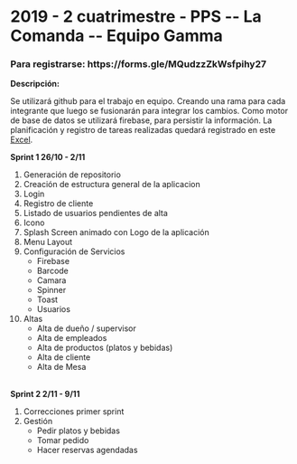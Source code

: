 <h1>
2019 - 2 cuatrimestre - PPS -- La Comanda -- Equipo Gamma
</h1>

<h3>
Para registrarse: https://forms.gle/MQudzzZkWsfpihy27
</h3>

<b>Descripción:</b>

<p>
Se utilizará github para el trabajo en equipo. Creando una rama para cada integrante que luego se fusionarán para integrar los cambios.
Como motor de base de datos se utilizará firebase, para persistir la información.
La planificación y registro de tareas realizadas quedará registrado en este <a href="https://docs.google.com/spreadsheets/d/1Hso0U6gmNq-NEFsZ7tdsMgobRnvUpk5OAh_aCR_QS04/edit#gid=1587683816">Excel</a>.
</p>

<b>
Sprint 1 26/10 - 2/11
</b>
<ol>
  <li>Generación de repositorio</li>
  <li>Creación de estructura general de la aplicacion</li>
  <li>Login</li>
  <li>Registro de cliente</li>
  <li>Listado de usuarios pendientes de alta</li>
  <li>Icono</li>
  <li>Splash Screen animado con Logo de la aplicación</li>
  <li>Menu Layout</li>
  <li>Configuración de Servicios
    <ul>
    <li>Firebase</li>
    <li>Barcode</li>
    <li>Camara</li>
    <li>Spinner</li>
    <li>Toast</li>
    <li>Usuarios</li>
  </ul>
  </li>
  <li>Altas
    <ul>
      <li>Alta de dueño / supervisor</li>
      <li>Alta de empleados</li>
      <li>Alta de productos (platos y bebidas)</li>
      <li>Alta de cliente</li>
      <li>Alta de Mesa</li>
    </ul>
  </li>
</ol>
</br>
<b>
Sprint 2 2/11 - 9/11
</b>
<ol>
  <li>Correcciones primer sprint</li>
  <li>Gestión
    <ul>
      <li>Pedir platos y bebidas</li>
      <li>Tomar pedido</li>
      <li>Hacer reservas agendadas</li>
    </ul>
  </li>
</ol>


